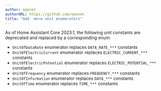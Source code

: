```yaml
---
author: epenet
authorURL: https://github.com/epenet
title: "Add  more unit enumerators"
---
```


As of Home Assistant Core 2023.1, the following unit constants are deprecated and replaced 
by a corresponding enum:

  - `UnitOfDataRate` enumerator replaces `DATA_RATE_***` constants
  - `UnitOfElectricCurrent` enumerator replaces `ELECTRIC_CURRENT_***` constants
  - `UnitOfElectricPotential` enumerator replaces `ELECTRIC_POTENTIAL_***` constants
  - `UnitOfFrequency` enumerator replaces `FREQUENCY_***` constants
  - `UnitOfInformation` enumerator replaces `DATA_***` constants
  - `UnitOfTime` enumerator replaces `TIME_***` constants
